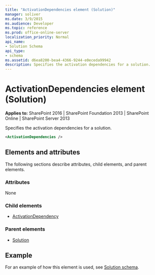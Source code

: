 ```yaml
---
title: "ActivationDependencies element (Solution)"
manager: soliver
ms.date: 3/9/2015
ms.audience: Developer
ms.topic: reference
ms.prod: office-online-server
localization_priority: Normal
api_name:
- Solution Schema
api_type:
- schema
ms.assetid: d6ea8200-bea4-4366-9244-e0eceda99942
description: Specifies the activation dependencies for a solution.
---
```


# ActivationDependencies element (Solution)

**Applies to:** SharePoint 2016 | SharePoint Foundation 2013 | SharePoint Online | SharePoint Server 2013
  
Specifies the activation dependencies for a solution.

```XML
<ActivationDependencies />
```

## Elements and attributes

The following sections describe attributes, child elements, and parent elements.

### Attributes

None
   
### Child elements

- [ActivationDependency](activationdependency-element-solution.md)
   
### Parent elements

- [Solution](solution-element-solution.md)
   
## Example

For an example of how this element is used, see [Solution schema](solution-schema.md).
  

